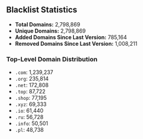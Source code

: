 ## Blacklist Statistics

- **Total Domains:** 2,798,869
- **Unique Domains:** 2,798,869
- **Added Domains Since Last Version:** 785,164
- **Removed Domains Since Last Version:** 1,008,211

### Top-Level Domain Distribution

-  `.com`: 1,239,237
-  `.org`: 235,814
-  `.net`: 172,808
-  `.top`: 87,722
-  `.shop`: 77,195
-  `.xyz`: 69,333
-  `.io`: 61,440
-  `.ru`: 56,728
-  `.info`: 50,501
-  `.pl`: 48,738
